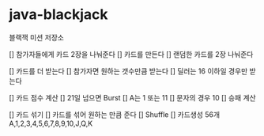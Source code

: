 # java-blackjack

블랙잭 미션 저장소

[] 참가자들에게 카드 2장을 나눠준다
    [] 카드를 만든다
    [] 랜덤한 카드를 2장 나눠준다

[] 카드를 더 받는다
    [] 참가자면 원하는 갯수만큼 받는다
    [] 딜러는 16 이하일 경우만 받는다

[] 카드 점수 계산
    [] 21일 넘으면 Burst
    [] A는 1 또는 11
    [] 문자의 경우 10
    [] 승패 계산

[] 카드 섞기
    [] 카드를 섞어 원하는 만큼 준다
    [] Shuffle
    [] 카드생성 56개
        A,1,2,3,4,5,6,7,8,9,10,J,Q,K
